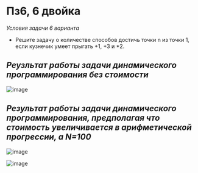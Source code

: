 # Пз6, 6 двойка

*Условия задачи 6 варианта*
- Решите задачу о количестве способов достичь точки n из точки 1, если кузнечик умеет прыгать +1, +3  и *2.

*Реузльтат работы задачи динамического программирования без стоимости*
-
![image](https://github.com/setusq/PraktikaG34N6/assets/125801694/71802f4f-c2b1-4742-9784-eb4e5fca79be)



*Результат работы задачи динамического программирования, предполагая что стоимость увеличивается в арифметической прогрессии, а N=100*
-
![image](https://github.com/setusq/PraktikaG34N6/assets/125801694/03c816bd-5148-489c-b640-b66fa2ee788f)

![image](https://github.com/setusq/PraktikaG34N6/assets/125801694/bc858863-bc23-4170-ab3d-d6a57a070bde)

